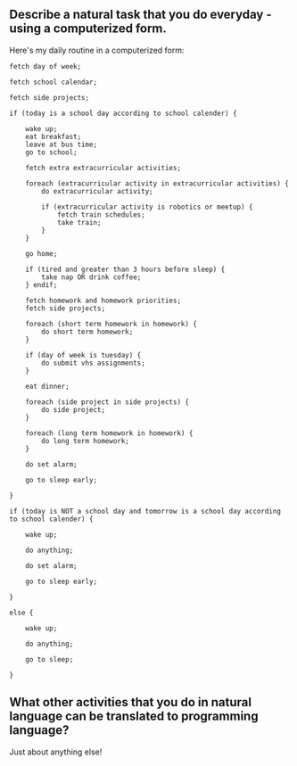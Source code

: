 ## Describe a natural task that you do everyday - using a computerized form.

Here's my daily routine in a computerized form:

    fetch day of week;

    fetch school calendar;

    fetch side projects;

    if (today is a school day according to school calender) {

        wake up;
        eat breakfast;
        leave at bus time;
        go to school;

        fetch extra extracurricular activities;

        foreach (extracurricular activity in extracurricular activities) {
            do extracurricular activity;

            if (extracurricular activity is robotics or meetup) {
                fetch train schedules;
                take train;
            }
        }

        go home;

        if (tired and greater than 3 hours before sleep) {
            take nap OR drink coffee;
        } endif;

        fetch homework and homework priorities;
        fetch side projects;

        foreach (short term homework in homework) {
            do short term homework;
        }

        if (day of week is tuesday) {
            do submit vhs assignments;
        }

        eat dinner;

        foreach (side project in side projects) {
            do side project;
        }

        foreach (long term homework in homework) {
            do long term homework;
        }

        do set alarm;

        go to sleep early;

    }

    if (today is NOT a school day and tomorrow is a school day according to school calender) {
        
        wake up;

        do anything;

        do set alarm;

        go to sleep early;

    }

    else {
        
        wake up;

        do anything;

        go to sleep;

    }

## What other activities that you do in natural language can be translated to programming language?

Just about anything else!
